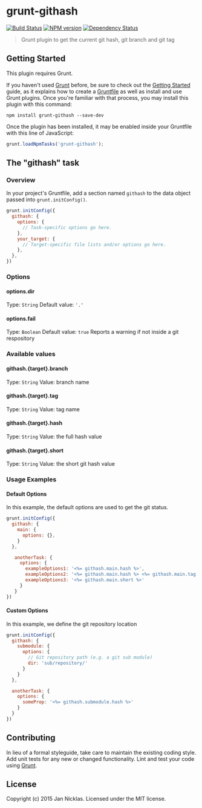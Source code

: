 # grunt-githash

[![Build Status](https://travis-ci.org/jantimon/grunt-githash.svg)](https://travis-ci.org/jantimon/grunt-githash)
[![NPM version](https://badge.fury.io/js/grunt-githash.svg)](http://badge.fury.io/js/grunt-githash)
[![Dependency Status](https://david-dm.org/jantimon/grunt-githash.png)](https://david-dm.org/jantimon/grunt-githash)

> Grunt plugin to get the current git hash, git branch and git tag

## Getting Started
This plugin requires Grunt.

If you haven't used [Grunt](http://gruntjs.com/) before, be sure to check out the [Getting Started](http://gruntjs.com/getting-started) guide, as it explains how to create a [Gruntfile](http://gruntjs.com/sample-gruntfile) as well as install and use Grunt plugins. Once you're familiar with that process, you may install this plugin with this command:

```shell
npm install grunt-githash --save-dev
```

Once the plugin has been installed, it may be enabled inside your Gruntfile with this line of JavaScript:

```js
grunt.loadNpmTasks('grunt-githash');
```

## The "githash" task

### Overview
In your project's Gruntfile, add a section named `githash` to the data object passed into `grunt.initConfig()`.

```js
grunt.initConfig({
  githash: {
    options: {
      // Task-specific options go here.
    },
    your_target: {
      // Target-specific file lists and/or options go here.
    },
  },
})
```

### Options

#### options.dir
Type: `String`
Default value: `'.'`

#### options.fail
Type: `Boolean`
Default value: `true`
Reports a warning if not inside a git respository

### Available values

#### githash.{target}.branch
Type: `String`
Value: branch name

#### githash.{target}.tag
Type: `String`
Value: tag name

#### githash.{target}.hash
Type: `String`
Value: the full hash value

#### githash.{target}.short
Type: `String`
Value: the short git hash value

### Usage Examples

#### Default Options

In this example, the default options are used to get the git status.

```js
grunt.initConfig({
  githash: {
    main: {
      options: {},
    }
  },

   anotherTask: {
     options: {
       exampleOptions1: '<%= githash.main.hash %>',
       exampleOptions2: '<%= githash.main.hash %> <%= githash.main.tag %> <%= githash.main.branch %>',
       exampleOptions3: '<%= githash.main.short %>'
     }
   }
})
```

#### Custom Options

In this example, we define the git repository location

```js
grunt.initConfig({
  githash: {
    submodule: {
      options: {
        // Git repository path (e.g. a git sub module)
        dir: 'sub/repository/'
      }
    }
  },

  anotherTask: {
    options: {
      someProp: '<%= githash.submodule.hash %>'
    }
  }
})
```

## Contributing
In lieu of a formal styleguide, take care to maintain the existing coding style. Add unit tests for any new or changed functionality. Lint and test your code using [Grunt](http://gruntjs.com/).

## License
Copyright (c) 2015 Jan Nicklas. Licensed under the MIT license.
